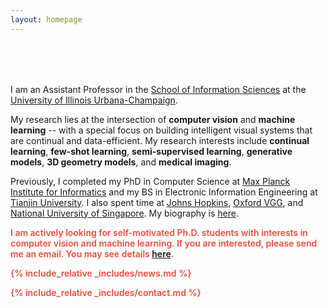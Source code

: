 ```yaml
---
layout: homepage
---
```


<h1 id="about-me"></h1>

<h2 style="margin: 80px 0px 10px;"></h2>

I am an Assistant Professor in the [School of Information Sciences](https://ischool.illinois.edu/) at the [University of Illinois Urbana-Champaign](https://www.illinois.edu/).

My research lies at the intersection of **computer vision** and **machine learning** -- with a special focus on building intelligent visual systems that are continual and data-efficient. My research interests include **continual learning**, **few-shot learning**, **semi-supervised learning**, **generative models**, **3D geometry models**, and **medical imaging**.

Previously, I completed my PhD in Computer Science at [Max Planck Institute for Informatics](https://www.mpi-inf.mpg.de/) and my BS in Electronic Information Engineering at [Tianjin University](http://www.tju.edu.cn/english/index.htm). I also spent time at [Johns Hopkins](https://ccvl.jhu.edu/), [Oxford VGG](https://www.robots.ox.ac.uk/~vgg/), and [National University of Singapore](https://www.comp.nus.edu.sg/). My biography is [here](./biography/).

<strong style="color:#e74d3c; font-weight:600"><strong style="color:#e74d3c; font-weight:600">I am actively looking for self-motivated Ph.D. students with interests in computer vision and machine learning. If you are interested, please send me an email. You may see details [here](./openings/).</strong>

{% include_relative _includes/news.md %}

{% include_relative _includes/contact.md %}
